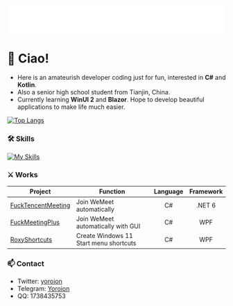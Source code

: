 <p align="center">
<img src="/header.svg" align="center" />
</p>

# 🎉 Ciao!
- Here is an amateurish developer coding just for fun, interested in **C#** and **Kotlin**. 
- Also a senior high school student from Tianjin, China.
- Currently learning **WinUI 2** and **Blazor**. Hope to develop beautiful applications to make life much easier.

[![Top Langs](https://github-readme-stats.vercel.app/api/top-langs/?username=Yoroion&theme=radical&layout=compact)](https://github.com/anuraghazra/github-readme-stats)

### 🛠️ Skills

[![My Skills](https://skillicons.dev/icons?i=cs,dotnet,kotlin,visualstudio,vscode,svelte)](https://skillicons.dev)

### ⚔️ Works

| Project                                                      | Function                               | Language | Framework |
| ------------------------------------------------------------ | -------------------------------------- | :------: | :-------: |
| [FuckTencentMeeting](https://github.com/Yoroion/FuckTencentMeeting) | Join WeMeet automatically              |    C#    |  .NET 6   |
| [FuckMeetingPlus](https://github.com/Yoroion/FuckMeetingPlus) | Join WeMeet automatically with GUI     |    C#    |    WPF    |
| [RoxyShortcuts](https://github.com/Yoroion/RoxyShortcuts)    | Create Windows 11 Start menu shortcuts |    C#    |    WPF    |

### 📫 Contact
- Twitter: [yoroion](https://twitter.com/yoroion)
- Telegram: [Yoroion](https://t.me/Yoroion)
- QQ: 1738435753
